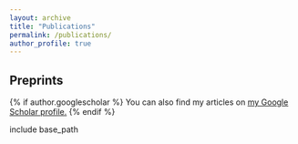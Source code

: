 ```yaml
---
layout: archive
title: "Publications"
permalink: /publications/
author_profile: true
---
```


Preprints
------
{% if author.googlescholar %}
  You can also find my articles on <u><a href="{{author.googlescholar}}">my Google Scholar profile</a>.</u>
{% endif %}

include base_path
<!--
for post in site.publications reversed
  include archive-single.html
endfor -->

